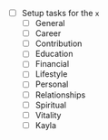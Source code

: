 - [ ] Setup tasks for the `x`
    - [ ] General
    - [ ] Career
    - [ ] Contribution
    - [ ] Education
    - [ ] Financial
    - [ ] Lifestyle
    - [ ] Personal
    - [ ] Relationships
    - [ ] Spiritual
    - [ ] Vitality
    - [ ] Kayla